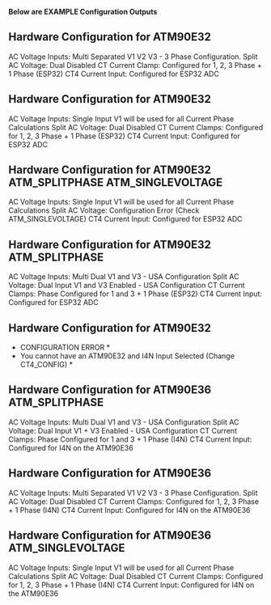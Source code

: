 **Below are EXAMPLE Configuration Outputs**

Hardware Configuration for ATM90E32
-----------------------------------
AC Voltage Inputs:      Multi Separated V1 V2 V3 - 3 Phase Configuration.
Split AC Voltage:       Dual Disabled
CT Current Clamp:       Configured for 1, 2, 3 Phase + 1 Phase (ESP32)
CT4 Current Input:      Configured for ESP32 ADC

Hardware Configuration for ATM90E32  
-----------------------------------
AC Voltage Inputs:      Single Input V1 will be used for all Current Phase Calculations
Split AC Voltage:       Dual Disabled
CT Current Clamps:      Configured for 1, 2, 3 Phase + 1 Phase (ESP32)
CT4 Current Input:      Configured for ESP32 ADC

Hardware Configuration for ATM90E32 ATM_SPLITPHASE ATM_SINGLEVOLTAGE
-----------------------------------
AC Voltage Inputs:      Single Input V1 will be used for all Current Phase Calculations
Split AC Voltage:       Configuration Error (Check ATM_SINGLEVOLTAGE)
CT4 Current Input:      Configured for ESP32 ADC

Hardware Configuration for ATM90E32 ATM_SPLITPHASE
-----------------------------------
AC Voltage Inputs:      Multi Dual V1 and V3 - USA Configuration
Split AC Voltage:       Dual Input V1 and V3 Enabled - USA Configuration
CT Current Clamps:      Phase Configured for 1 and 3  + 1 Phase (ESP32)
CT4 Current Input:      Configured for ESP32 ADC

Hardware Configuration for ATM90E32
-----------------------------------
* CONFIGURATION ERROR *
* You cannot have an ATM90E32 and I4N Input Selected (Change CT4_CONFIG) *

Hardware Configuration for ATM90E36 ATM_SPLITPHASE
-----------------------------------
AC Voltage Inputs:      Multi Dual V1 and V3 - USA Configuration
Split AC Voltage:       Dual Input V1 + V3 Enabled - USA Configuration
CT Current Clamps:      Phase Configured for 1 and 3 + 1 Phase (I4N)
CT4 Current Input:      Configured for I4N on the ATM90E36

Hardware Configuration for ATM90E36
-----------------------------------
AC Voltage Inputs:      Multi Separated V1 V2 V3 - 3 Phase Configuration.
Split AC Voltage:       Dual Disabled
CT Current Clamps:      Configured for 1, 2, 3 Phase + 1 Phase (I4N)
CT4 Current Input:      Configured for I4N on the ATM90E36

Hardware Configuration for ATM90E36 ATM_SINGLEVOLTAGE
-----------------------------------
AC Voltage Inputs:      Single Input V1 will be used for all Current Phase Calculations
Split AC Voltage:       Dual Disabled
CT Current Clamps:      Configured for 1, 2, 3 Phase + 1 Phase (I4N)
CT4 Current Input:      Configured for I4N on the ATM90E36

